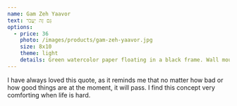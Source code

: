 ```yaml
---
name: Gam Zeh Yaavor
text: גַּם זֶה יַעֲבֹר‏‎
options:
  - price: 36
    photo: /images/products/gam-zeh-yaavor.jpg
    size: 8x10
    theme: light
    details: Green watercolor paper floating in a black frame. Wall mount.
---
```


I have always loved this quote, as it reminds me that no matter how bad or how good things are at the moment, it will pass. I find this concept very comforting when life is hard.